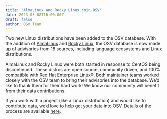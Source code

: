 ```yaml
---
title: "AlmaLinux and Rocky Linux join OSV"
date: 2023-05-08T16:00:00Z
draft: false
author: OSV Team
---
```


Two new Linux distributions have been added to the OSV database. With the addition of [AlmaLinux](https://almalinux.org/) and [Rocky Linux](https://rockylinux.org/), the OSV database is now made up of advisories from 18 sources, including language ecosystems and Linux distributions.
<!--more-->

AlmaLinux and Rocky Linux were both started in response to CentOS being discontinued. These distros are open source, community driven, and 100% compatible with Red Hat Enterprise Linux®. Both maintainer teams worked closely with the OSV team to bring their advisories into the database. We’d like to thank them for their hard work! We know our community will benefit from their data contributions. 

If you work with a project (like a Linux distribution) and would like to contribute data, we’d love to help get your data into OSV. Details of the process are available [here](https://github.com/google/osv.dev/blob/master/CONTRIBUTING.md#contributing-data).
